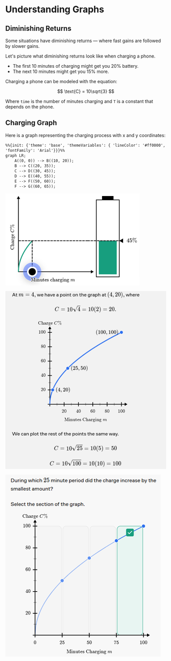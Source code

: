 # Understanding Graphs

 
## Diminishing Returns

Some situations have diminishing returns — where fast gains are followed by slower gains.

Let's picture what diminishing returns look like when charging a phone.

- The first 10 minutes of charging might get you 20% battery.
- The next 10 minutes might get you 15% more.

Charging a phone can be modeled with the equation:

$$
\text{С} = 10\sqrt{3}
$$

Where `time` is the number of minutes charging and `T` is a constant that depends on the phone.

## Charging Graph

Here is a graph representing the charging process with x and y coordinates:

```mermaid
%%{init: {'theme': 'base', 'themeVariables': { 'lineColor': '#ff0000', 'fontFamily': 'Arial'}}}%%
graph LR;
    A((0, 0)) --> B((10, 20));
    B --> C((20, 35));
    C --> D((30, 45));
    D --> E((40, 55));
    E --> F((50, 60));
    F --> G((60, 65));
```

![alt text](image.png)

![alt text](image-1.png)

![alt text](image-2.png)


